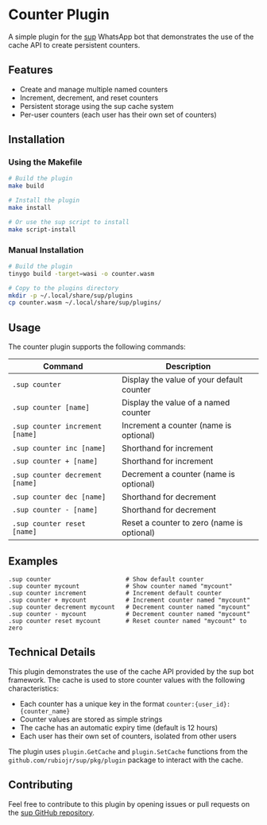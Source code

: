 # Counter Plugin

A simple plugin for the [sup](https://github.com/rubiojr/sup) WhatsApp bot that demonstrates the use of the cache API to create persistent counters.

## Features

- Create and manage multiple named counters
- Increment, decrement, and reset counters
- Persistent storage using the sup cache system
- Per-user counters (each user has their own set of counters)

## Installation

### Using the Makefile

```bash
# Build the plugin
make build

# Install the plugin
make install

# Or use the sup script to install
make script-install
```

### Manual Installation

```bash
# Build the plugin
tinygo build -target=wasi -o counter.wasm

# Copy to the plugins directory
mkdir -p ~/.local/share/sup/plugins
cp counter.wasm ~/.local/share/sup/plugins/
```

## Usage

The counter plugin supports the following commands:

| Command | Description |
|---------|-------------|
| `.sup counter` | Display the value of your default counter |
| `.sup counter [name]` | Display the value of a named counter |
| `.sup counter increment [name]` | Increment a counter (name is optional) |
| `.sup counter inc [name]` | Shorthand for increment |
| `.sup counter + [name]` | Shorthand for increment |
| `.sup counter decrement [name]` | Decrement a counter (name is optional) |
| `.sup counter dec [name]` | Shorthand for decrement |
| `.sup counter - [name]` | Shorthand for decrement |
| `.sup counter reset [name]` | Reset a counter to zero (name is optional) |

## Examples

```
.sup counter                     # Show default counter
.sup counter mycount             # Show counter named "mycount"
.sup counter increment           # Increment default counter
.sup counter + mycount           # Increment counter named "mycount"
.sup counter decrement mycount   # Decrement counter named "mycount"
.sup counter - mycount           # Decrement counter named "mycount"
.sup counter reset mycount       # Reset counter named "mycount" to zero
```

## Technical Details

This plugin demonstrates the use of the cache API provided by the sup bot framework. The cache is used to store counter values with the following characteristics:

- Each counter has a unique key in the format `counter:{user_id}:{counter_name}`
- Counter values are stored as simple strings
- The cache has an automatic expiry time (default is 12 hours)
- Each user has their own set of counters, isolated from other users

The plugin uses `plugin.GetCache` and `plugin.SetCache` functions from the `github.com/rubiojr/sup/pkg/plugin` package to interact with the cache.

## Contributing

Feel free to contribute to this plugin by opening issues or pull requests on the [sup GitHub repository](https://github.com/rubiojr/sup).